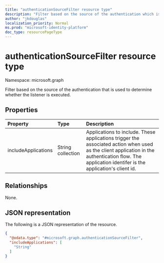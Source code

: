 ```yaml
---
title: "authenticationSourceFilter resource type"
description: "Filter based on the source of the authentication which is used to determine whether the listener is executed or not."
author: "jkdouglas"
localization_priority: Normal
ms.prod: "microsoft-identity-platform"
doc_type: resourcePageType
---
```


# authenticationSourceFilter resource type

Namespace: microsoft.graph

Filter based on the source of the authentication that is used to determine whether the listener is executed.

## Properties

|Property|Type|Description|
|:---|:---|:---|
|includeApplications|String collection|Applications to include. These applications trigger the associated action when used as the client application in the authentication flow. The application identifer is the application's client id.|

## Relationships

None.

## JSON representation

The following is a JSON representation of the resource.
<!-- {
  "blockType": "resource",
  "@odata.type": "microsoft.graph.authenticationSourceFilter"
}
-->

``` json
{
  "@odata.type": "#microsoft.graph.authenticationSourceFilter",
  "includeApplications": [
    "String"
  ]
}
```

